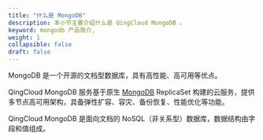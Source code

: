 ```yaml
---
title: "什么是 MongoDB"
description: 本小节主要介绍什么是 QingCloud MongoDB 。 
keyword: mongodb 产品简介, 
weight: 1
collapsible: false
draft: false
---
```


MongoDB 是一个开源的文档型数据库，具有高性能、高可用等优点。

QingCloud MongoDB 服务基于原生 [MongoDB](https://www.mongodb.com/) ReplicaSet 构建的云服务，提供多节点高可用架构，具备弹性扩容、容灾、备份恢复、性能优化等功能。

QingCloud MongoDB 是面向文档的 NoSQL（非关系型）数据库，数据结构由字段和值组成。
